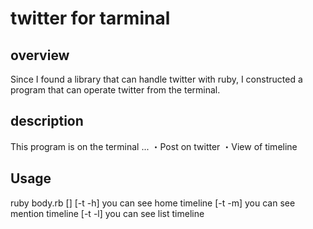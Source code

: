 # twitter for tarminal

## overview
  Since I found a library that can handle twitter with ruby, I constructed a program that can operate twitter from the terminal.

## description
This program is on the terminal ...
・Post on twitter
・View of timeline

## Usage
ruby body.rb []
             [-t -h] you can see home timeline
             [-t -m] you can see mention timeline
             [-t -l] you can see list timeline
